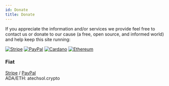 ```yaml
---
id: Donate
title: Donate
---
```


If you appreciate the information and/or services we provide feel free to contact us or donate to our cause (a free, open source, and informed world) and help keep this site running:<br/>

[<img alt="Stripe" src="/img/stripe.png" />](https://buy.stripe.com/00g5lGaip3QI05G288)
[<img alt="PayPal" src="/img/paypal.png" />](https://www.paypal.com/donate?hosted_button_id=UFU7SDK43VYFN)
[<img alt="Cardano" src="/img/cardano.png" />](https://cardano.org/)
[<img alt="Ethereum" src="/img/ethereum.png" />](https://ethereum.org/)<br/>

### Fiat
[Stripe](https://buy.stripe.com/00g5lGaip3QI05G288) / [PayPal](https://www.paypal.com/donate?hosted_button_id=UFU7SDK43VYFN)<br/>
ADA/ETH: atechsol.crypto
